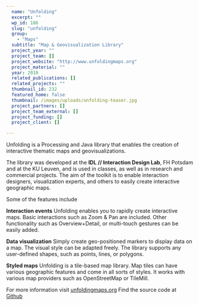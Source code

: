 ```yaml
---
  name: "Unfolding"
  excerpt: ""
  wp_id: 186
  slug: "unfolding"
  group: 
    - "Maps"
  subtitle: "Map & Geovisualization Library"
  project_year: ""
  project_team: []
  project_website: "http://www.unfoldingmaps.org"
  project_material: ""
  year: 2010
  related_publications: []
  related_projects: ""
  thumbnail_id: 232
  featured_home: false
  thumbnail: /images/uploads/unfolding-teaser.jpg
  project_partners: []
  project_team_external: []
  project_funding: []
  project_client: []

---
```

Unfolding is a Processing and Java library that enables the creation of interactive thematic maps and geovisualizations.

The library was developed at the <strong>IDL // Interaction Design Lab</strong>, FH Potsdam and at the KU Leuven, and is used in classes, as well as in research and commercial projects. The aim of the toolkit is to enable interaction designers, visualization experts, and others to easily create interactive geographic maps.

Some of the features include

<strong>Interaction events</strong>
Unfolding enables you to rapidly create interactive maps. Basic interactions such as Zoom & Pan are included. Other functionality such as Overview+Detail, or multi-touch gestures can be easily added.

<strong>Data visualization</strong>
Simply create geo-positioned markers to display data on a map. The visual style can be adapted freely. The library supports any user-defined shapes, such as points, lines, or polygons.

<strong>Styled maps</strong>
Unfolding is a tile-based map library. Map tiles can have various geographic features and come in all sorts of styles. It works with various map providers such as OpenStreetMap or TileMill.

For more information visit <a href="http://unfoldingmaps.org">unfoldingmaps.org</a>
Find the source code at <a href="https://github.com/tillnagel/unfolding">Github</a>
